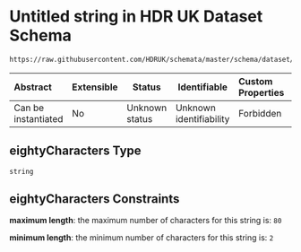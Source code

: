 # Untitled string in HDR UK Dataset Schema

```txt
https://raw.githubusercontent.com/HDRUK/schemata/master/schema/dataset/dataset.schema.json#/definitions/eightyCharacters
```




| Abstract            | Extensible | Status         | Identifiable            | Custom Properties | Additional Properties | Access Restrictions | Defined In                                                                                         |
| :------------------ | ---------- | -------------- | ----------------------- | :---------------- | --------------------- | ------------------- | -------------------------------------------------------------------------------------------------- |
| Can be instantiated | No         | Unknown status | Unknown identifiability | Forbidden         | Allowed               | none                | [dataset.schema.json\*](../../../schema/dataset/latest/dataset.schema.json "open original schema") |

## eightyCharacters Type

`string`

## eightyCharacters Constraints

**maximum length**: the maximum number of characters for this string is: `80`

**minimum length**: the minimum number of characters for this string is: `2`
